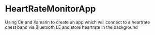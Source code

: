 # HeartRateMonitorApp
Using C# and Xamarin to create an app which will connect to a heartrate chest band via Bluetooth LE and store heartrate in the background
